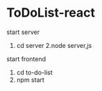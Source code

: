 # ToDoList-react

start server
1. cd server
2.node server,js

start frontend
1. cd to-do-list
2. npm start
